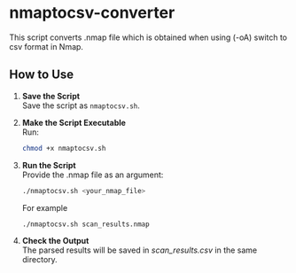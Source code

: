 # nmaptocsv-converter  
This script converts .nmap file which is obtained when using (-oA) switch to csv format in Nmap.  

## How to Use

1. **Save the Script**  
   Save the script as `nmaptocsv.sh`.

2. **Make the Script Executable**  
   Run:
   ```bash
   chmod +x nmaptocsv.sh
3. **Run the Script**  
   Provide the .nmap file as an argument:
     ````bash
     ./nmaptocsv.sh <your_nmap_file>
     ````  

   For example
   
     ````bash
     ./nmaptocsv.sh scan_results.nmap
     ````
5. **Check the Output**  
The parsed results will be saved in _scan_results.csv_ in the same directory.

